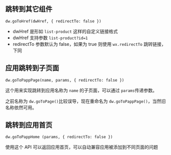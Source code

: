 
## 跳转到其它组件

```
dw.goToHref(dwHref, { redirectTo: false })
```

- dwHref 是形如 `list-product` 这样的自定义链接格式
- dwHref 支持参数 `list-product?id=1`
- redirectTo 参数默认为 false，如果为 true 则使用 `wx.redirectTo` 跳转链接，下同


## 应用跳转到子页面

```
dw.goToPappPage(name, params, { redirectTo: false })
```

这个用来实现跳转到应用名称为 `name` 的子页面，可以通过 `params`传递参数。

之前名称为 `dw.goToPage()`比较误导，现在重命名为 `dw.goToPappPage()`，当然旧名称依然可用。


## 跳转到应用首页

```
dw.goToPappHome (params, { redirectTo: false })
```

使用这个 API 可以返回应用首页，可以自动兼容应用被添加到不同页面的问题
